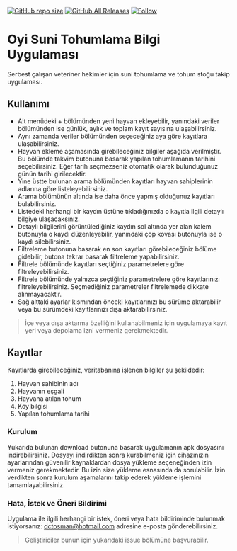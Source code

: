 [![GitHub repo size](https://img.shields.io/github/repo-size/doctorosman/sunitohumlama)](https://github.com/doctorosman)
[![GitHub All Releases](https://img.shields.io/github/downloads/doctorosman/begsan/total)](https://github.com/doctorosman/sunitohumlama/releases/download/v2.2/app-release.apk)
[![Follow](https://img.shields.io/badge/dctosman-follow-blueviolet?style=flat)](https://instagram.com/dctosman)
# Oyi Suni Tohumlama Bilgi Uygulaması
Serbest çalışan veteriner hekimler için suni tohumlama ve tohum stoğu takip uygulaması.

## Kullanımı
- Alt menüdeki + bölümünden yeni hayvan ekleyebilir, yanındaki veriler bölümünden ise günlük, aylık ve toplam kayıt sayısına ulaşabilirsiniz.
- Aynı zamanda veriler bölümünden seçeceğiniz aya göre kayıtlara ulaşabilirsiniz.
- Hayvan ekleme aşamasında girebileceğiniz bilgiler aşağıda verilmiştir. Bu bölümde takvim butonuna basarak yapılan tohumlamanın tarihini seçebilirsiniz. Eğer tarih seçmezseniz otomatik olarak bulunduğunuz günün tarihi girilecektir.
- Yine üstte bulunan arama bölümünden kayıtları hayvan sahiplerinin adlarına göre listeleyebilirsiniz.
- Arama bölümünün altında ise daha önce yapmış olduğunuz kayıtları bulabilirsiniz.
- Listedeki herhangi bir kaydın üstüne tıkladığınızda o kayıtla ilgili detaylı bilgiye ulaşacaksınız.
- Detaylı bilgilerini görüntülediğiniz kaydın sol altında yer alan kalem butonuyla o kaydı düzenleyebilir, yanındaki çöp kovası butonuyla ise o kaydı silebilirsiniz.
- Filtreleme butonuna basarak en son kayıtları görebileceğiniz bölüme gidebilir, butona tekrar basarak filtreleme yapabilirsiniz.
- Filtrele bölümünde kayıtları seçtiğiniz parametrelere göre filtreleyebilirsiniz.
- Filtrele bölümünde yalnızca seçtiğiniz parametrelere göre kayıtlarınızı filtreleyebilirsiniz. Seçmediğiniz parametreler filtrelemede dikkate alınmayacaktır.
- Sağ alttaki ayarlar kısmından önceki kayıtlarınızı bu sürüme aktarabilir veya bu sürümdeki kayıtlarınızı dışa aktarabilirsiniz.

> İçe veya dışa aktarma özelliğini kullanabilmeniz için uygulamaya kayıt yeri veya depolama izni vermeniz gerekmektedir.

## Kayıtlar
Kayıtlarda girebileceğiniz, veritabanına işlenen bilgiler şu şekildedir:
1. Hayvan sahibinin adı
2. Hayvanın eşgali
3. Hayvana atılan tohum
4. Köy bilgisi
5. Yapılan tohumlama tarihi

### Kurulum
Yukarıda bulunan download butonuna basarak uygulamanın apk dosyasını indirebilirsiniz. Dosyayı indirdikten sonra kurabilmeniz için cihazınızın ayarlarından güvenilir kaynaklardan dosya yükleme seçeneğinden izin vermeniz gerekmektedir. Bu izin size yükleme esnasında da sorulabilir. İzin verdikten sonra kurulum aşamalarını takip ederek yükleme işlemini tamamlayabilirsiniz.

### Hata, İstek ve Öneri Bildirimi
Uygulama ile ilgili herhangi bir istek, öneri veya hata bildiriminde bulunmak istiyorsanız: dctosman@hotmail.com adresine e-posta gönderebilirsiniz.
> Geliştiriciler bunun için yukarıdaki issue bölümüne başvurabilir.
